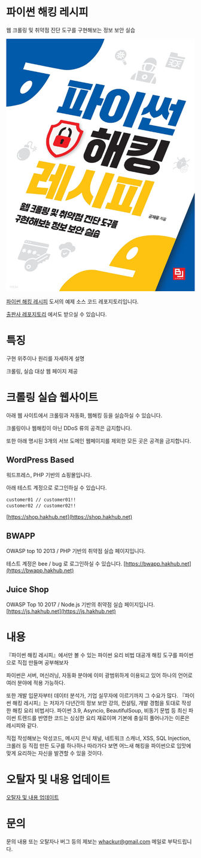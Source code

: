# 파이썬 해킹 레시피
웹 크롤링 및 취약점 진단 도구를 구현해보는 정보 보안 실습

![image](docs/python-hacking-recipe-cover.jpg)

[파이썬 해킹 레시피](http://www.yes24.com/product/goods/101921911) 도서의 예제 소스 코드 레포지토리입니다.

[출판사 레포지토리](https://github.com/bjpublic/pythonhacking) 에서도 받으실 수 있습니다.

# 특징
구현 위주이나 원리를 자세하게 설명

크롤링, 실습 대상 웹 페이지 제공


# 크롤링 실습 웹사이트
아래 웹 사이트에서 크롤링과 자동화, 웹해킹 등을 실습하실 수 있습니다.

크롤링이나 웹해킹이 아닌 DDoS 류의 공격은 금지합니다.

또한 아래 명시된 3개의 서브 도메인 웹페이지를 제외한 모든 곳은 공격을 금지합니다.


## WordPress Based
워드프레스, PHP 기반의 쇼핑몰입니다.

아래 테스트 계정으로 로그인하실 수 있습니다.
```
customer01 // customer01!!
customer02 // customer02!!
```



[https://shop.hakhub.net](https://shop.hakhub.net)


## BWAPP
OWASP top 10 2013 / PHP 기반의 취약점 실습 페이지입니다.

테스트 계정은 bee / bug 로 로그인하실 수 있습니다.
[https://bwapp.hakhub.net](https://bwapp.hakhub.net)

## Juice Shop
OWASP Top 10 2017 / Node.js 기반의 취약점 실습 페이지입니다.
[https://js.hakhub.net](https://js.hakhub.net)


# 내용
『파이썬 해킹 레시피』에서만 볼 수 있는 파이썬 요리 비법 대공개
해킹 도구를 파이썬으로 직접 만들며 공부해보자

파이썬은 서버, 머신러닝, 자동화 분야에 이미 광범위하게 이용되고 있어 하나의 언어로 여러 분야에 적용 가능하다. 

또한 개발 입문자부터 데이터 분석가, 기업 실무자에 이르기까지 그 수요가 많다. 『파이썬 해킹 레시피』는 저자가 다년간의 정보 보안 강의, 컨설팅, 개발 경험을 토대로 작성한 해킹 요리 비법서다. 파이썬 3.9, Asyncio, BeautifulSoup, 비동기 문법 등 최신 파이썬 트렌드를 반영한 코드는 싱싱한 요리 재료이며 기본에 충실히 풀어나가는 이론은 레시피와 같다. 

직접 작성해보는 악성코드, 메시지 은닉 채널, 네트워크 스캐너, XSS, SQL Injection, 크롤러 등 직접 만든 도구를 하나하나 따라가다 보면 어느새 해킹을 파이썬으로 입맛에 맞게 요리하는 자신을 발견할 수 있을 것이다.


# 오탈자 및 내용 업데이트
[오탈자 및 내용 업데이트](docs/typo.md)


# 문의
문의 내용 또는 오탈자나 버그 등의 제보는 whackur@gmail.com 메일로 부탁드립니다.